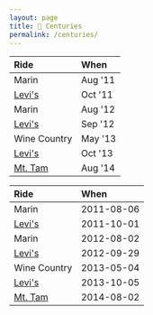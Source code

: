 ```yaml
---
layout: page
title: 💯 Centuries
permalink: /centuries/
---
```

| Ride | When |
| :--- | :--- |
| Marin | Aug '11 |
| [Levi's](/levis/) | Oct '11 |
| Marin	| Aug '12 |
| [Levi's](/levis/) | Sep '12 |
| Wine Country | May '13 |
| [Levi's](/levis/) | Oct '13 | |  
| [Mt. Tam](/mt-tam-century/) | Aug '14 |

| Ride | When |
| :--- | :--- |
| Marin | 2011-08-06 |
| [Levi's](/levis/) | 2011-10-01 |
| Marin	| 2012-08-02 |
| [Levi's](/levis/) | 2012-09-29 |
| Wine Country | 2013-05-04 |
| [Levi's](/levis/) | 2013-10-05 | |  
| [Mt. Tam](/mt-tam-century/) | 2014-08-02 |